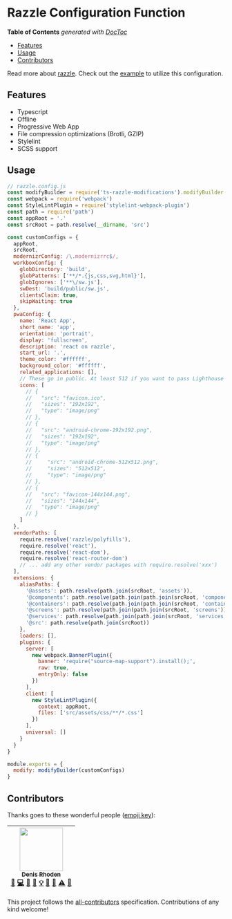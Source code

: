 # Razzle Configuration Function

<!-- START doctoc generated TOC please keep comment here to allow auto update -->
<!-- DON'T EDIT THIS SECTION, INSTEAD RE-RUN doctoc TO UPDATE -->
**Table of Contents**  *generated with [DocToc](https://github.com/thlorenz/doctoc)*

- [Features](#features)
- [Usage](#usage)
- [Contributors](#contributors)

<!-- END doctoc generated TOC please keep comment here to allow auto update -->

Read more about [razzle](https://github.com/jaredpalmer/razzle).
Check out the [example](./examples) to utilize this configuration.

## Features

- Typescript
- Offline
- Progressive Web App
- File compression optimizations (Brotli, GZIP)
- Stylelint
- SCSS support

## Usage

```js
// razzle.config.js
const modifyBuilder = require('ts-razzle-modifications').modifyBuilder
const webpack = require('webpack')
const StyleLintPlugin = require('stylelint-webpack-plugin')
const path = require('path')
const appRoot = '.'
const srcRoot = path.resolve(__dirname, 'src')

const customConfigs = {
  appRoot,
  srcRoot,
  modernizrConfig: /\.modernizrrc$/,
  workboxConfig: {
    globDirectory: 'build',
    globPatterns: ['**/*.{js,css,svg,html}'],
    globIgnores: ['**\/sw.js'],
    swDest: 'build/public/sw.js',
    clientsClaim: true,
    skipWaiting: true
  },
  pwaConfig: {
    name: 'React App',
    short_name: 'app',
    orientation: 'portrait',
    display: 'fullscreen',
    description: 'react on razzle',
    start_url: '.',
    theme_color: '#ffffff',
    background_color: '#ffffff',
    related_applications: [],
    // These go in public. At least 512 if you want to pass Lighthouse testng.
    icons: [
      // {
      //   "src": "favicon.ico",
      //   "sizes": "192x192",
      //   "type": "image/png"
      // },
      // {
      //   "src": "android-chrome-192x192.png",
      //   "sizes": "192x192",
      //   "type": "image/png"
      // },
      // {
      //     "src": "android-chrome-512x512.png",
      //     "sizes": "512x512",
      //     "type": "image/png"
      // },
      // {
      //   "src": "favicon-144x144.png",
      //   "sizes": "144x144",
      //   "type": "image/png"
      // }
    ]
  },
  vendorPaths: [
    require.resolve('razzle/polyfills'),
    require.resolve('react'),
    require.resolve('react-dom'),
    require.resolve('react-router-dom')
    // ... add any other vendor packages with require.resolve('xxx')
  ],
  extensions: {
    aliasPaths: {
      '@assets': path.resolve(path.join(srcRoot, 'assets')),
      '@components': path.resolve(path.join(path.join(srcRoot, 'components'))),
      '@containers': path.resolve(path.join(path.join(srcRoot, 'containers'))),
      '@screens': path.resolve(path.join(path.join(srcRoot, 'screens'))),
      '@services': path.resolve(path.join(path.join(srcRoot, 'services'))),
      '@src': path.resolve(path.join(srcRoot))
    },
    loaders: [],
    plugins: {
      server: [
        new webpack.BannerPlugin({
          banner: 'require("source-map-support").install();',
          raw: true,
          entryOnly: false
        })
      ],
      client: [
        new StyleLintPlugin({
          context: appRoot,
          files: ['src/assets/css/**/*.css']
        })
      ],
      universal: []
    }
  }
}

module.exports = {
  modify: modifyBuilder(customConfigs)
}
```

## Contributors

Thanks goes to these wonderful people ([emoji key](https://github.com/kentcdodds/all-contributors#emoji-key)):

<!-- ALL-CONTRIBUTORS-LIST:START - Do not remove or modify this section -->
<!-- prettier-ignore -->
| [<img src="https://avatars1.githubusercontent.com/u/737290?s=400" width="100px;"/><br /><sub><b>Denis Rhoden</b></sub>](http://rhodee.us)<br />[💬](#question-rhodee "Answering Questions") [💻](https://github.com/rhodee/ts-razzle-modifications/commits?author=rhodee "Code") [🎨](#design-rhodee "Design") [📖](https://github.com/rhodee/ts-razzle-modifications/commits?author=rhodee "Documentation") [💡](#example-rhodee "Examples") [🤔](#ideas-rhodee "Ideas, Planning, & Feedback") [👀](#review-rhodee "Reviewed Pull Requests") [⚠️](https://github.com/rhodee/ts-razzle-modifications/commits?author=rhodee "Tests") [🔧](#tool-rhodee "Tools") |
| :---: |
<!-- ALL-CONTRIBUTORS-LIST:END -->

This project follows the [all-contributors](https://github.com/kentcdodds/all-contributors) specification. Contributions of any kind welcome!
